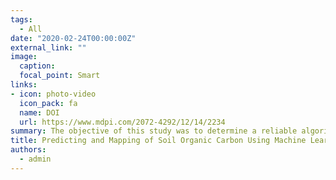 ```yaml
---
tags:
  - All
date: "2020-02-24T00:00:00Z"
external_link: ""
image:
  caption: 
  focal_point: Smart
links:
- icon: photo-video
  icon_pack: fa
  name: DOI
  url: https://www.mdpi.com/2072-4292/12/14/2234
summary: The objective of this study was to determine a reliable algorithm for predicting the SOC contents through consideration of six different ML algorithms and using 105 environmental auxiliary variables derived from terrain attributes, remote sensing, and climatic data. The results show that the DNN algorithm outperformed other ML algorithms in terms of the power of the prediction uncertainty at the province scale. 
title: Predicting and Mapping of Soil Organic Carbon Using Machine Learning Algorithms in Northern Iran
authors: 
  - admin
---
```

